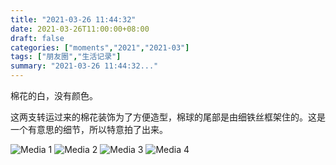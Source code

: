```yaml
---
title: "2021-03-26 11:44:32"
date: 2021-03-26T11:00:00+08:00
draft: false
categories: ["moments","2021","2021-03"]
tags: ["朋友圈","生活记录"]
summary: "2021-03-26 11:44:32..."
---
```


棉花的白，没有颜色。

这两支转运过来的棉花装饰为了方便造型，棉球的尾部是由细铁丝框架住的。这是一个有意思的细节，所以特意拍了出来。

![Media 1](/Moments/photos/2021-03-26/202103261144320.jpg)
![Media 2](/Moments/photos/2021-03-26/202103261144321.jpg)
![Media 3](/Moments/photos/2021-03-26/202103261144322.jpg)
![Media 4](/Moments/photos/2021-03-26/202103261144323.jpg)

